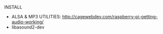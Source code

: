 INSTALL
- ALSA & MP3 UTILITIES: http://cagewebdev.com/raspberry-pi-getting-audio-working/
- libasound2-dev
